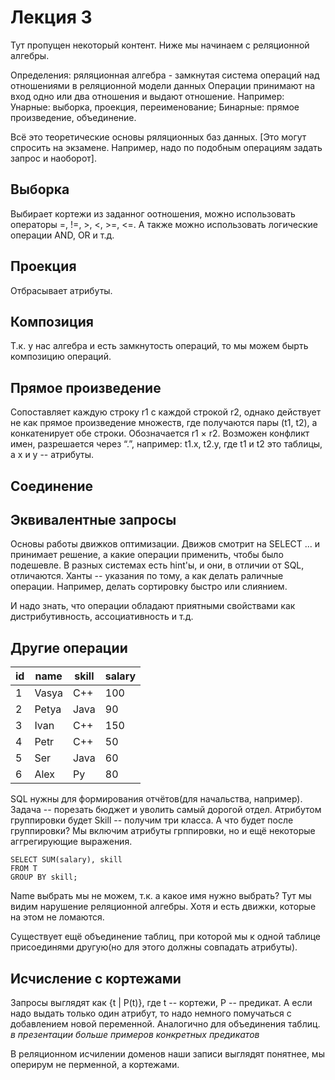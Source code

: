 # Лекция 3

Тут пропущен некоторый контент. Ниже мы начинаем с реляционной алгебры.

Определения: ряляционная алгебра - замкнутая система операций над отношениями в реляционной модели данных
Операции принимают на вход одно или два отношения и выдают отношение. Например:
Унарные: выборка, проекция, переименование;
Бинарные: прямое произведение, объединение.

Всё это теоретические основы ряляционных баз данных. [Это могут спросить на экзамене. Например, надо по подобным операциям задать запрос и наоборот].

## Выборка

Выбирает кортежи из заданног оотношения, можно использовать операторы =, !=, >, <, >=, <=. А также можно использовать логические операции AND, OR и т.д.

## Проекция

Отбрасывает атрибуты.

## Композиция

Т.к. у нас алгебра и есть замкнутость операций, то мы можем бырть композицию операций.

## Прямое произведение

Сопоставляет каждую строку r1 с каждой строкой r2, однако действует не как прямое произведение множеств, где получаются пары (t1, t2), а конкатенирует обе строки. Обозначается r1 × r2. Возможен конфликт имен, разрешается через “.”, например: t1.x, t2.y, где t1 и t2 это таблицы, а x и y -- атрибуты.

## Соединение

## Эквивалентные запросы

Основы работы движков оптимизации. Движов смотрит на SELECT ... и принимает решение, а какие операции применить, чтобы было подешевле.
В разных системах есть hint'ы, и они, в отличии от SQL, отличаются. Ханты -- указания по тому, а как делать раличные операции. Например, делать сортировку быстро или слиянием.

И надо знать, что операции обладают приятными свойствами как дистрибутивность, ассоциативность и т.д.

## Другие операции

| id  | name | skill | salary |
|-----|------|-------|--------|
|  1  | Vasya| C++   | 100    |
|  2  | Petya| Java  | 90     |
|  3  | Ivan | C++   | 150    |
|  4  | Petr | C++   | 50     |
|  5  | Ser  | Java  | 60     |
|  6  | Alex | Py    | 80     |

SQL нужны для формирования отчётов(для начальства, например). Задача -- порезать бюджет и уволить самый дорогой отдел.
Атрибутом группировки будет Skill -- получим три класса. А что будет после группировки? Мы включим атрибуты грппировки, но и ещё некоторые аггрегирующие выражения.

```
SELECT SUM(salary), skill
FROM T
GROUP BY skill;
```

Name выбрать мы не можем, т.к. а какое имя нужно выбрать? Тут мы видим нарушение реляционной алгебры. Хотя и есть движки, которые на этом не ломаются.


Существует ещё объединение таблиц, при которой мы к одной таблице присоединями другую(но для этого должны совпадать атрибуты).

## Исчисление с кортежами

Запросы выглядят как {t | P(t)}, где t -- кортежи, P -- предикат. А если надо выдать только один атрибут, то надо немного помучаться с добавлением новой переменной. Аналогично для объединения таблиц. *в презентации больше примеров конкретных предикатов*

В реляционном исчилении доменов наши записи выглядят понятнее, мы оперирум не перменной, а кортежами.

